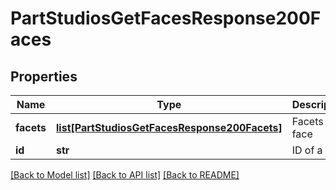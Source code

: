 # PartStudiosGetFacesResponse200Faces

## Properties
Name | Type | Description | Notes
------------ | ------------- | ------------- | -------------
**facets** | [**list[PartStudiosGetFacesResponse200Facets]**](PartStudiosGetFacesResponse200Facets.md) | Facets of a face | [optional] 
**id** | **str** | ID of a face | [optional] 

[[Back to Model list]](../README.md#documentation-for-models) [[Back to API list]](../README.md#documentation-for-api-endpoints) [[Back to README]](../README.md)


